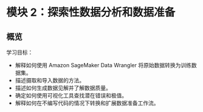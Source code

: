 # 模块 2：探索性数据分析和数据准备

## 概览

学习目标：

* 解释如何使用 Amazon SageMaker Data Wrangler 将原始数据转换为训练数据集。
* 描述摄取和导入数据的方法。
* 描述如何生成数据见解并了解数据质量。
* 确定如何使用可视化工具查找潜在错误和极值。
* 解释如何在不编写代码的情况下转换和扩展数据准备工作流。